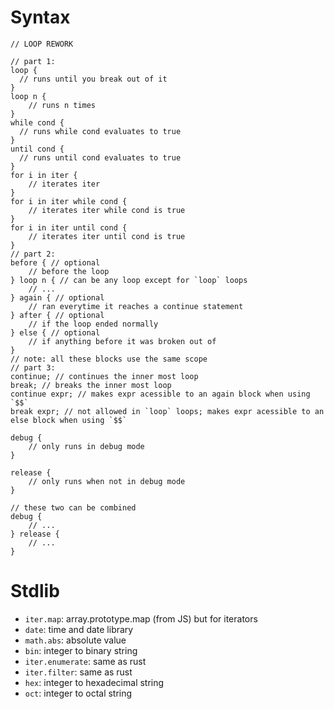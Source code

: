 # Syntax

```
// LOOP REWORK

// part 1:
loop {
  // runs until you break out of it
}
loop n {
    // runs n times
}
while cond {
  // runs while cond evaluates to true
}
until cond {
  // runs until cond evaluates to true
}
for i in iter {
    // iterates iter
}
for i in iter while cond {
    // iterates iter while cond is true
}
for i in iter until cond {
    // iterates iter until cond is true
}
// part 2:
before { // optional
    // before the loop
} loop n { // can be any loop except for `loop` loops
    // ...
} again { // optional
    // ran everytime it reaches a continue statement
} after { // optional
    // if the loop ended normally
} else { // optional
    // if anything before it was broken out of
}
// note: all these blocks use the same scope
// part 3:
continue; // continues the inner most loop
break; // breaks the inner most loop
continue expr; // makes expr acessible to an again block when using `$$`
break expr; // not allowed in `loop` loops; makes expr acessible to an else block when using `$$`
```

```
debug {
    // only runs in debug mode
}

release {
    // only runs when not in debug mode
}

// these two can be combined
debug {
    // ...
} release {
    // ...
}
```

# Stdlib

- `iter.map`: array.prototype.map (from JS) but for iterators
- `date`: time and date library
- `math.abs`: absolute value
- `bin`: integer to binary string
- `iter.enumerate`: same as rust
- `iter.filter`: same as rust
- `hex`: integer to hexadecimal string
- `oct`: integer to octal string